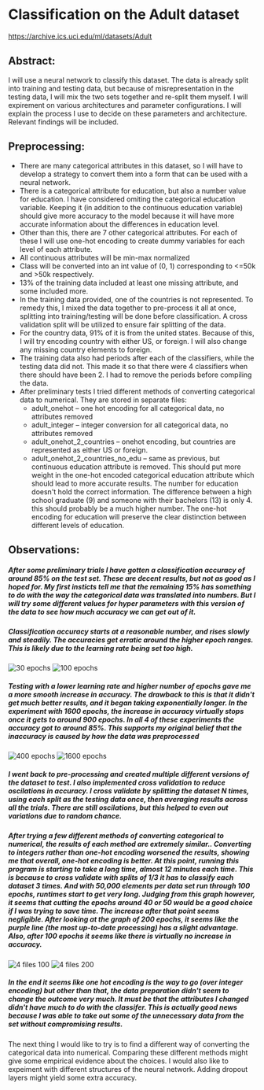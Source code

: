 # Classification on the Adult dataset
https://archive.ics.uci.edu/ml/datasets/Adult

## Abstract:
I will use a neural network to classify this dataset.  The data is already split into training and testing data, but because of misrepresentation in the testing data, I will mix the two sets together and re-split them myself.  I will expirement on various architectures and parameter configurations.  I will explain the process I use to decide on these parameters and architecture.  Relevant findings will be included.
## Preprocessing:
* There are many categorical attributes in this dataset, so I will have to develop a strategy to convert them into a form that can be used with a neural network.
* There is a categorical attribute for education, but also a number value for education.  I have considered omiting the categorical education variable.  Keeping it (in addition to the continuous education variable) should give more accuracy to the model because it will have more accurate information about the differences in education level.
* Other than this, there are 7 other categorical attributes.  For each of these I will use one-hot encoding to create dummy variables for each level of each attribute.
* All continuous attributes will be min-max normalized
* Class will be converted into an int value of (0, 1) corresponding to <=50k and >50k respectively.
* 13% of the training data included at least one missing attribute, and some included more.
* In the training data provided, one of the countries is not represented.  To remedy this, I mixed the data together to pre-process it all at once, splitting into training/testing will be done before classification.  A cross validation split will be utilized to ensure fair splitting of the data.
* For the country data, 91% of it is from the united states.  Because of this, I will try encoding country with either US, or foreign.  I will also change any missing country elements to foreign.
* The training data also had periods after each of the classifiers, while the testing data did not.  This made it so that there were 4 classifiers when there should have been 2.  I had to remove the periods before compiling the data.
* After preliminary tests I tried different methods of converting categorical data to numerical.  They are stored in separate files:
   * adult_onehot – one hot encoding for all categorical data, no attributes removed
   * adult_integer – integer conversion for all categorical data, no attributes removed
   * adult_onehot_2_countries – onehot encoding, but countries are represented as either US or foreign.
   * adult_onehot_2_countries_no_edu – same as previous, but continuous education attribute is removed.  This should put more weight in the one-hot encoded categorical education attribute which should lead to more accurate results.  The number for education doesn't hold the correct information.  The difference between a high school graduate (9) and someone with their bachelors (13) is only 4.  this should probably be a much higher number.  The one-hot encoding for education will preserve the clear distinction between different levels of education.


## Observations:
##### After some preliminary trials I have gotten a classification accuracy of around 85% on the test set.  These are decent results, but not as good as I hoped for.  My first insticts tell me that the remaining 15% has something to do with the way the categorical data was translated into numbers.  But I will try some different values for hyper parameters with this version of the data to see how much accuracy we can get out of it.	
##### Classification accuracy starts at a reasonable number, and rises slowly and steadily.  The accuracies get erratic around the higher epoch ranges.  This is likely due to the learning rate being set too high.  
![30 epochs](graphs/sgd_onehot_30_zoom.png?raw=true) ![100 epochs](graphs/sgd_onehot_100_zoom.png?raw=true)
##### Testing with a lower learning rate and higher number of epochs gave me a more smooth increase in accuracy.  The drawback to this is that it didn't get much better results, and it began taking exponentially longer.  In the experiment with 1600 epochs, the increase in accuracy virtually stops once it gets to around 900 epochs.  In all 4 of these experiments the accuracy got to around 85%.  This supports my original belief that the inaccuracy is caused by how the data was preprocessed
![400 epochs](graphs/sgd_onehot_400_low_lr.png?raw=true) ![1600 epochs](graphs/sgd_onehot_1600_low_lr.png?raw=true)
##### I went back to pre-processing and created multiple different versions of the dataset to test.  I also implemented cross validation to reduce oscilations in accuracy.  I cross validate by splitting the dataset N times, using each split as the testing data once, then averaging results across all the trials.  There are still oscilations, but this helped to even out variations due to random chance.  
##### After trying a few different methods of converting categorical to numerical, the results of each method are extremely similar..  Converting to integers rather than one-hot encoding worsened the results, showing me that overall, one-hot encoding is better.  At this point, running this program is starting to take a long time, almost 12 minutes each time.  This is because to cross validate with splits of 1/3 it has to classify each dataset 3 times.  And with 50,000 elements per data set run through 100 epochs, runtimes start to get very long.  Judging from this graph however, it seems that cutting the epochs around 40 or 50 would be a good choice if I was trying to save time.  The increase after that point seems negligible.  After looking at the graph of 200 epochs, it seems like the purple line (the most up-to-date processing) has a slight advantage.  Also, after 100 epochs it seems like there is virtually no increase in accuracy.
![4 files 100](graphs/sgd_4types_100.png?raw=true) ![4 files 200](graphs/sgd_4types_200.png?raw=true)
##### In the end it seems like one hot encoding is the way to go (over integer encoding) but other than that, the data preparation didn't seem to change the outcome very much.  It must be that the attributes I changed didn't have much to do with the classifer.  This is actually good news because I was able to take out some of the unnecessary data from the set without compromising results. 






















The next thing I would like to try is to find a different way of converting the categorical data into numerical.  Comparing these different methods might give some empirical evidence about the choices.
	I would also like to expeiment with different structures of the neural network.  Adding dropout layers might yield some extra accuracy.
